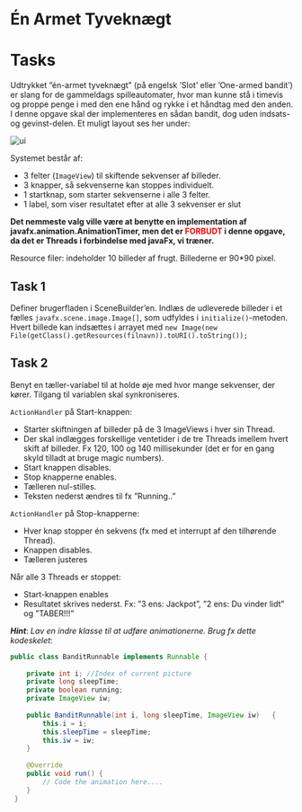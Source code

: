 # Én Armet Tyveknægt

# Tasks

Udtrykket ”én-armet tyveknægt” (på engelsk ’Slot’ eller ’One-armed bandit’) er slang for de gammeldags spilleautomater, hvor man kunne stå i timevis og proppe penge i med den ene hånd og rykke i et håndtag med den anden. I
denne opgave skal der implementeres en sådan bandit, dog uden indsats- og gevinst-delen. Et muligt layout ses her under:

![ui](assets/ui.png)

Systemet består af:
- 3 felter (`ImageView`) til skiftende sekvenser af billeder.
- 3 knapper, så sekvenserne kan stoppes individuelt.
- 1 startknap, som starter sekvenserne i alle 3 felter.
- 1 label, som viser resultatet efter at alle 3 sekvenser er slut

**Det nemmeste valg ville være at benytte en implementation af javafx.animation.AnimationTimer, men det er
<span style="color:red">FORBUDT</span> i denne opgave, da det er Threads i forbindelse med javaFx, vi træner.**

Resource filer: indeholder 10 billeder af frugt. Billederne er 90*90 pixel.

## Task 1
Definer brugerfladen i SceneBuilder’en.
Indlæs de udleverede billeder i et fælles `javafx.scene.image.Image[]`, som udfyldes i `initialize()`-metoden. Hvert billede kan indsættes i arrayet med `new Image(new File(getClass().getResources(filnavn)).toURI().toString());`

## Task 2
Benyt en tæller-variabel til at holde øje med hvor mange sekvenser, der kører. Tilgang til variablen skal
synkroniseres.

`ActionHandler` på Start-knappen:
- Starter skiftningen af billeder på de 3 ImageViews i hver sin Thread.
- Der skal indlægges forskellige ventetider i de tre Threads imellem hvert skift af billeder. Fx 120, 100 og
140 millisekunder (det er for en gang skyld tilladt at bruge magic numbers).
- Start knappen disables.
- Stop knapperne enables.
- Tælleren nul-stilles.
- Teksten nederst ændres til fx ”Running..”

`ActionHandler` på Stop-knapperne:
- Hver knap stopper én sekvens (fx med et interrupt af den tilhørende Thread).
- Knappen disables.
- Tælleren justeres

Når alle 3 Threads er stoppet:
- Start-knappen enables
- Resultatet skrives nederst. Fx: ”3 ens: Jackpot”, ”2 ens: Du vinder lidt” og ”TABER!!!”

___Hint___: _Lav en indre klasse til at udføre animationerne. Brug fx dette kodeskelet_:

```java
public class BanditRunnable implements Runnable {
    
    private int i; //Index of current picture
    private long sleepTime;
    private boolean running;
    private ImageView iw;
    
    public BanditRunnable(int i, long sleepTime, ImageView iw)   {
        this.i = i;
        this.sleepTime = sleepTime;
        this.iw = iw;
    }
    
    @Override
    public void run() {
        // Code the animation here....
    }
 }
```